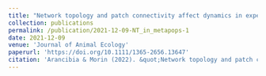 ```yaml
---
title: "Network topology and patch connectivity affect dynamics in experimental and model metapopulations"
collection: publications
permalink: /publication/2021-12-09-NT_in_metapops-1
date: 2021-12-09
venue: 'Journal of Animal Ecology'
paperurl: 'https://doi.org/10.1111/1365-2656.13647'
citation: 'Arancibia & Morin (2022). &quot;Network topology and patch connectivity affect dynamics in experimental and model metapopulations.&quot; <i>Journal of Animal Ecology</i>. 91:496–505.'
---
```

